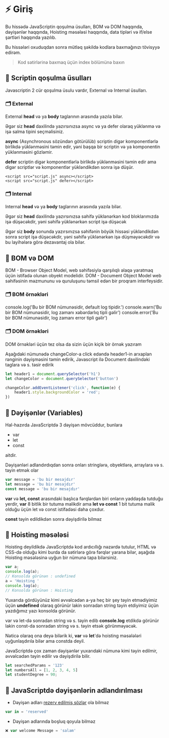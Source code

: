 # ⚡ Giriş

Bu hissədə JavaScriptin qoşulma üsulları, BOM və DOM haqqında, dəyişənlər haqqında, Hoisting məsələsi haqqında, data tipləri və if/else şərtləri haqqında yazılıb.

Bu hissələri oxuduqdan sonra mütləq şəkildə kodlara baxmağınızı tövisyyə edirəm.

> Kod sətirlərinə baxmaq üçün index bölümünə baxın

## 🔹 Scriptin qoşulma üsulları

Javascriptin 2 cür qoşulma üsulu vardır, External və Internal üsulları.

### 🗂️ External

External **head** və ya **body** taglarının arasında yazıla bilər.

Əgər siz **head** daxilində yazırsınızsa async və ya defer olaraq yüklənmə və işə salma tipini seçməlisiniz.

**async** (Asynchronous sözündən götürülüb) scriptin digər komponentlərlə birlikdə yüklənməsini təmin edir, yəni başqa bir scriptin və ya komponentin yüklənməsini gözləmir.

**defer** scriptin digər komponentlərlə birlikdə yüklənməsini təmin edir ama digər scriptlər və komponentlər yükləndikdən sonra işə düşür.

`<script src="script.js" async></script>`  
`<script src="script.js" defer></script>`

### 🗂️ Internal

Internal **head** və ya **body** taglarının arasında yazıla bilər.

Əgər siz **head** daxilində yazırsınızsa səhifə yüklənərkən kod bloklarımızda işə düşəcəkdir, yəni səhifə yüklənərkən script işə düşəcək

Əgər siz **body** sonunda yazırsınızsa səhifənin böyük hissəsi yükləndikdən sonra script işə düşəcəkdir, yəni səhifə yüklənərkən işə düşməyəcəkdir və bu layihələrə görə dezavantaj ola bilər.





## 🔹 BOM və DOM 

BOM - Browser Object Model, web səhifəsiylə qarşılıqlı əlaqə yaratmaq üçün istifadə olunan obyekt modelidir.
DOM - Document Object Model web səhifəsinin məzmununu və quruluşunu təmsil edən bir proqram interfeysidir.

### 🗂️ BOM örnəkləri 

console.log('Bu bir BOM nümunəsidir, default log tipidir.')
console.warn('Bu bir BOM nümunəsidir, log zamanı xəbərdarlıq tipli gəlir')
console.error('Bu bir BOM nümunəsidir, log zamanı error tipli gəlir')

### 🗂️ DOM örnəkləri

DOM örnəkləri üçün tez olsa da sizin üçün kiçik bir örnək yazıram

Aşağıdaki nümunədə changeColor-a click edəndə header1-in arxaplan rənginin dəyişməsini təmin edirik, Javascript ilə Document daxilindəki taglara və s. təsir edirik

```javascript
let header1 = document.querySelector('h1')
let changeColor = document.querySelector('button')

changeColor.addEventListener('click', function(e) {
    header1.style.backgroundColor = 'red';
})
```

## 🔹 Dəyişənlər (Variables)

Hal-hazırda JavaScriptdə 3 dəyişən mövcüddur, bunlara 

- var
- let
- const

aitdir.

Dəyişənləri adlandırdıqdan sonra onları stringlərə, obyektlərə, arraylara və s. təyin etmək olar

```javascript
var message = 'bu bir mesajdır'
let message = 'bu bir mesajdır'
const message = 'bu bir mesajdır'  
```

**var** və **let, const** arasındaki başlıca fərqlərdən biri onların yaddaşda tutduğu yerdir, **var** 8 bitlik bir tutuma malikdir ama **let və const** 1 bit tutuma malik olduğu üçün let və const istifadəsi daha çoxdur.

**const** təyin edildikdən sonra dəyişdirilə bilməz

## 🔹 Hoisting məsələsi

Hoisting deyildikdə JavaScriptdə kod ardıcıllığı nəzərdə tutulur, HTML və CSS-də olduğu kimi burda da sətirlərə görə fərqlər yarana bilər, aşağıda Hoisting məsələsinə uyğun bir nümunə tapa bilərsiniz.

```javascript
var a;
console.log(a);
// Konsolda görünən : undefined
a = 'Hoisting '
console.log(a);
// Konsolda görünən : Hoisting
```

Yuxarıda gördüyünüz kimi əvvəlcədən a-ya heç bir şey təyin etmədiyimiz üçün **undefined** olaraq görünür lakin sonradan string təyin etdiyimiz üçün yazdığımız yazı konsolda görünür.

var və let-də sonradan string və s. təyin edib **console.log** etdikdə görünür lakin const-da sonradan string və s. təyin etsək görünməyəcək.

Nəticə olaraq ona deyə bilərik ki, **var** və **let**'də hoisting məsələləri uyğunlaşdırıla bilər ama constda deyil. 

JavaScriptdə çox zaman dəyişənlər yuxarıdaki nümunə kimi təyin edilmir, əvvəlcədən təyin edilir və dəyişdirilə bilir.

```javascript
let searchedParams = '123'
let numbersAll = [1, 2, 3, 4, 5]
let studentDegree = 90;
```

## 🔹 JavaScriptdə dəyişənlərin adlandırılması

- Dəyişən adları [rezerv edilmiş sözlər]((https://www.w3schools.com/js/js_reserved.asp)) ola bilməz
```javascript
var in = 'reserved'
```

- Dəyişən adlarında boşluq qoyula bilməz
```javascript
❌ var welcome Message = 'salam'
```